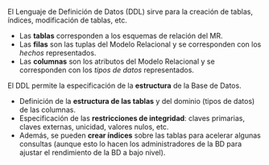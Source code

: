 
El Lenguaje de Definición de Datos (DDL) sirve para la creación de tablas, índices, modificación de tablas, etc.

* Las **tablas** corresponden a los esquemas de relación del MR.
* Las **filas** son las tuplas del Modelo Relacional y se corresponden con los *hechos* representados.
* Las **columnas** son los atributos del Modelo Relacional y se corresponden con los *tipos de datos* representados.

El DDL permite la especificación de la **estructura** de la Base de Datos.

* Definición de la **estructura de las tablas** y del dominio (tipos de datos) de las columnas.
* Especificación de las **restricciones de integridad**: claves primarias, claves externas, unicidad, valores nulos, etc.
* Además, se pueden **crear índices** sobre las tablas para acelerar algunas consultas (aunque esto lo hacen los administradores de la BD para ajustar el rendimiento de la BD a bajo nivel).



